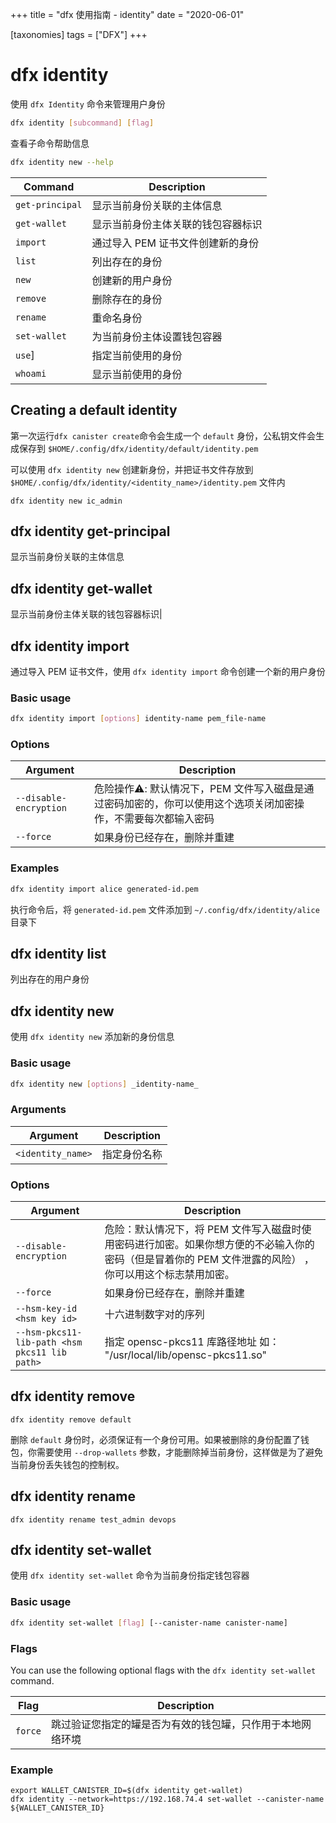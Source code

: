 +++
title = "dfx 使用指南 - identity"
date = "2020-06-01"

[taxonomies]
tags = ["DFX"]
+++
# dfx identity

使用 `dfx Identity` 命令来管理用户身份

``` bash
dfx identity [subcommand] [flag]
```

查看子命令帮助信息

``` bash
dfx identity new --help
```

| Command         | Description                        |
| --------------- | ---------------------------------- |
| `get-principal` | 显示当前身份关联的主体信息         |
| `get-wallet`    | 显示当前身份主体关联的钱包容器标识 |
| `import`        | 通过导入 PEM 证书文件创建新的身份  |
| `list`          | 列出存在的身份                     |
| `new`           | 创建新的用户身份                   |
| `remove`        | 删除存在的身份                     |
| `rename`        | 重命名身份                         |
| `set-wallet`    | 为当前身份主体设置钱包容器         |
| `use`]          | 指定当前使用的身份                 |
| `whoami`        | 显示当前使用的身份                 |

## Creating a default identity

第一次运行`dfx canister create`命令会生成一个 `default` 身份，公私钥文件会生成保存到 `$HOME/.config/dfx/identity/default/identity.pem`

可以使用  `dfx identity new`  创建新身份，并把证书文件存放到 `$HOME/.config/dfx/identity/<identity_name>/identity.pem` 文件内

    dfx identity new ic_admin

## dfx identity get-principal
显示当前身份关联的主体信息
## dfx identity get-wallet
显示当前身份主体关联的钱包容器标识|
## dfx identity import

通过导入 PEM 证书文件，使用 `dfx identity import` 命令创建一个新的用户身份

### Basic usage

``` bash
dfx identity import [options] identity-name pem_file-name
```

### Options

| Argument               | Description                                                                                                   |
| ---------------------- | ------------------------------------------------------------------------------------------------------------- |
| `--disable-encryption` | 危险操作⚠️: 默认情况下，PEM 文件写入磁盘是通过密码加密的，你可以使用这个选项关闭加密操作，不需要每次都输入密码 |
| `--force`              | 如果身份已经存在，删除并重建                                                                                  |

### Examples

``` bash
dfx identity import alice generated-id.pem
```
执行命令后，将 `generated-id.pem` 文件添加到  `~/.config/dfx/identity/alice` 目录下

## dfx identity list
列出存在的用户身份
## dfx identity new

使用  `dfx identity new` 添加新的身份信息

### Basic usage

``` bash
dfx identity new [options] _identity-name_
```

### Arguments

| Argument          | Description  |
| ----------------- | ------------ |
| `<identity_name>` | 指定身份名称 |

### Options

| Argument                                      | Description                                                                                                                                             |
| --------------------------------------------- | ------------------------------------------------------------------------------------------------------------------------------------------------------- |
| `--disable-encryption`                        | 危险：默认情况下，将 PEM 文件写入磁盘时使用密码进行加密。如果你想方便的不必输入你的密码（但是冒着你的 PEM 文件泄露的风险） ，你可以用这个标志禁用加密。 |
| `--force`                                     | 如果身份已经存在，删除并重建                                                                                                                            |
| `--hsm-key-id <hsm key id>`                   | 十六进制数字对的序列                                                                                                                                    |
| `--hsm-pkcs11-lib-path <hsm pkcs11 lib path>` | 指定 opensc-pkcs11 库路径地址 如： "/usr/local/lib/opensc-pkcs11.so"                                                                                    |

## dfx identity remove

    dfx identity remove default

删除 `default` 身份时，必须保证有一个身份可用。如果被删除的身份配置了钱包，你需要使用 `--drop-wallets` 参数，才能删除掉当前身份，这样做是为了避免当前身份丢失钱包的控制权。

## dfx identity rename

    dfx identity rename test_admin devops

## dfx identity set-wallet

使用 `dfx identity set-wallet` 命令为当前身份指定钱包容器

### Basic usage

``` bash
dfx identity set-wallet [flag] [--canister-name canister-name]
```

### Flags

You can use the following optional flags with the `dfx identity set-wallet` command.

| Flag    | Description                                                |
| ------- | ---------------------------------------------------------- |
| `force` | 跳过验证您指定的罐是否为有效的钱包罐，只作用于本地网络环境 |

### Example

    export WALLET_CANISTER_ID=$(dfx identity get-wallet)
    dfx identity --network=https://192.168.74.4 set-wallet --canister-name ${WALLET_CANISTER_ID}
